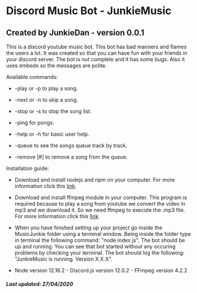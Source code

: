 
#   Discord Music Bot - JunkieMusic     
##  Created by JunkieDan - version 0.0.1  

This is a discord youtube music bot. This bot has bad manners and flames the users a lot.
It was created so that you can have fun with your friends in your discord server.
The bot is not complete and it has some bugs. Also it uses embeds so the messages are polite.

Available commands:

* -play or -p to play a song.

* -next or -n to skip a song.

* -stop or -s to stop the song list.

* -ping for pongs.

* -help or -h for basic user help.

* -queue to see the songs queue track by track.

* -remove [#] to remove a song from the queue.

Installation guide:

* Download and install nodejs and npm on your computer.
  For more information click this [link](https://nodejs.org/).

* Download and install ffmpeg module in your computer. This program is required
  because to play a song from youtube we convert the video in mp3 and we
  download it. So we need ffmpeg to execute the .mp3 file.
  For more information click this [link](http://ffmpeg.org/).

* When you have finished setting up your project go inside the MusicJunkie
  folder using a terminal window. Being inside the folder type in terminal the
  following command: "node index.js". The bot should be up and running. You can
  see that bot started without any occuring problems by checking your terminal.
  The bot should log the following: "JunkieMusic is running. Version X.X.X".
  
* Node version 12.16.2 - Discord.js version 12.0.2 - FFmpeg version 4.2.2


#####       Last updated: 27/04/2020    
